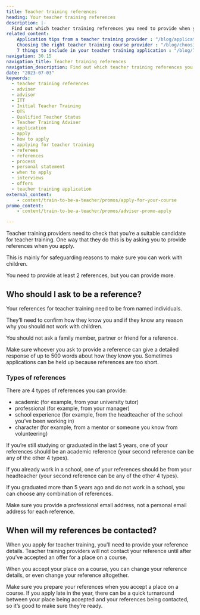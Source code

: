 ```yaml
---
title: Teacher training references
heading: Your teacher training references
description: |-
  Find out which teacher training references you need to provide when you apply to train to be a teacher and what they'll need to include.
related_content:
    Application tips from a teacher training provider : "/blog/application-tips-from-a-teacher-training-provider"
    Choosing the right teacher training course provider : "/blog/choosing-the-right-teacher-training-course-provider"
    7 things to include in your teacher training application : "/blog/7-things-to-include-in-your-teacher-training-application"
navigation: 30.15
navigation_title: Teacher training references
navigation_description: Find out which teacher training references you need to provide and what they'll need to include.
date: "2023-07-03"
keywords:
  - teacher training references
  - adviser
  - advisor
  - ITT
  - Initial Teacher Training
  - QTS
  - Qualified Teacher Status
  - Teacher Training Adviser
  - application
  - apply
  - how to apply
  - applying for teacher training
  - referees
  - references
  - process
  - personal statement
  - when to apply
  - interviews
  - offers
  - teacher training application
external_content:
    - content/train-to-be-a-teacher/promos/apply-for-your-course
promo_content:
    - content/train-to-be-a-teacher/promos/adviser-promo-apply

---
```


Teacher training providers need to check that you’re a suitable candidate for teacher training. One way that they do this is by asking you to provide references when you apply. 

This is mainly for safeguarding reasons to make sure you can work with children. 

You need to provide at least 2 references, but you can provide more.

## Who should I ask to be a reference? 

Your references for teacher training need to be from named individuals. 

They’ll need to confirm how they know you and if they know any reason why you should not work with children. 

You should not ask a family member, partner or friend for a reference. 

Make sure whoever you ask to provide a reference can give a detailed response of up to 500 words about how they know you. Sometimes applications can be held up because references are too short. 

### Types of references 

There are 4 types of references you can provide: 

* academic (for example, from your university tutor) 
* professional (for example, from your manager) 
* school experience (for example, from the headteacher of the school you’ve been working in) 
* character (for example, from a mentor or someone you know from volunteering) 

If you’re still studying or graduated in the last 5 years, one of your references should be an academic reference (your second reference can be any of the other 4 types). 

If you already work in a school, one of your references should be from your headteacher (your second reference can be any of the other 4 types). 

If you graduated more than 5 years ago and do not work in a school, you can choose any combination of references. 

Make sure you provide a professional email address, not a personal email address for each reference. 

## When will my references be contacted? 

When you apply for teacher training, you’ll need to provide your reference details. Teacher training providers will not contact your reference until after you’ve accepted an offer for a place on a course. 

When you accept your place on a course, you can change your reference details, or even change your reference altogether. 

Make sure you prepare your references when you accept a place on a course. If you apply late in the year, there can be a quick turnaround between your place being accepted and your references being contacted, so it’s good to make sure they’re ready.
